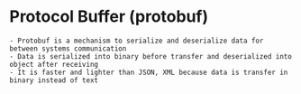 # Protocol Buffer (protobuf)
    - Protobuf is a mechanism to serialize and deserialize data for between systems communication
    - Data is serialized into binary before transfer and deserialized into object after receiving
    - It is faster and lighter than JSON, XML because data is transfer in binary instead of text
